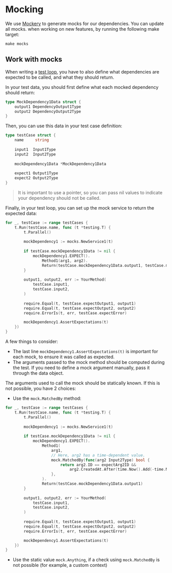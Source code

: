 # Mocking

We use [Mockery](https://github.com/vektra/mockery) to generate mocks for our dependencies. You can update all mocks.
when working on new features, by running the following make target:

```shell
make mocks
```

## Work with mocks

When writing a [test loop](code-quality.md#2---write-test-loop), you have to also define what dependencies are expected to be called,
and what they should return.

In your test data, you should first define what each mocked dependency should return:

```go
type MockDependency1Data struct {
	output1 DependencyOutput1Type
	output2 DependencyOutput2Type
}
```

Then, you can use this data in your test case definition:

```go
type testCase struct {
	name	 string
	
	input1	Input1Type
	input2	Input2Type
	
	mockDependency1Data *MockDependency1Data
	
	expect1 Output1Type
	expect2 Output2Type
}
```

> It is important to use a pointer, so you can pass nil values to indicate your dependency should not be called.

Finally, in your test loop, you can set up the mock service to return the expected data:

```go
for _, testCase := range testCases {
	t.Run(testCase.name, func (t *testing.T) {
		t.Parallel()
		
		mockDependency1 := mocks.NewService1(t)
		
		if testCase.mockDependency1Data != nil {
			mockDependency1.EXPECT().
				Method1(arg1, arg2).
				Return(testCase.mockDependency1Data.output1, testCase.mockDependency1Data.output2)
		}
		
		output1, output2, err := YourMethod(
			testCase.input1,
			testCase.input2,
		)
		
		require.Equal(t, testCase.expectOutput1, output1)
		require.Equal(t, testCase.expectOutput2, output2)
		require.ErrorIs(t, err, testCase.expectError)

		mockDependency1.AssertExpectations(t)
	})
}
```

A few things to consider:

- The last line `mockDependency1.AssertExpectations(t)` is important for each mock, to ensure it was called as expected.
- The arguments passed to the mock method should be computed during the test. If you need to define a mock
  argument manually, pass it through the data object.

The arguments used to call the mock should be statically known. If this is not possible, you have 2 choices:

- Use the `mock.MatchedBy` method:

```go
for _, testCase := range testCases {
	t.Run(testCase.name, func (t *testing.T) {
		t.Parallel()
		
		mockDependency1 := mocks.NewService1(t)
		
		if testCase.mockDependency1Data != nil {
			mockDependency1.EXPECT().
				Method1(
					arg1, 
					// Here, arg2 has a time-dependent value.
					mock.MatchedBy(func(arg2 Input2Type) bool {
						return arg2.ID == expectArg2ID && 
							arg2.CreatedAt.After(time.Now().Add(-time.Minute))
					},
				).
				Return(testCase.mockDependency1Data.output1)
		}
		
		output1, output2, err := YourMethod(
			testCase.input1,
			testCase.input2,
		)
		
		require.Equal(t, testCase.expectOutput1, output1)
		require.Equal(t, testCase.expectOutput2, output2)
		require.ErrorIs(t, err, testCase.expectError)

		mockDependency1.AssertExpectations(t)
	})
}
```

- Use the static value `mock.Anything`, if a check using `mock.MatchedBy` is not possible
  (for example, a custom context)